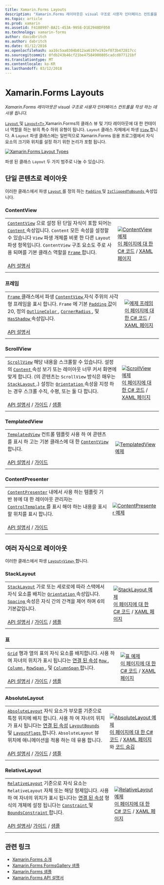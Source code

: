```yaml
---
title: Xamarin.Forms Layouts
description: "Xamarin.Forms 레이아웃은 visual 구조로 사용자 인터페이스 컨트롤을 작성 하는 데 사용 됩니다."
ms.topic: article
ms.prod: xamarin
ms.assetid: F4180997-BA21-453A-9958-D1E2940DF050
ms.technology: xamarin-forms
author: davidbritch
ms.author: dabritch
ms.date: 01/12/2016
ms.openlocfilehash: aa16c5aa0304b012aa6197e192ef073b472817cc
ms.sourcegitcommit: 0fdb243b46cf21be47584900805cadcd077121bf
ms.translationtype: MT
ms.contentlocale: ko-KR
ms.lasthandoff: 03/12/2018
---
```

# <a name="xamarinforms-layouts"></a>Xamarin.Forms Layouts

_Xamarin.Forms 레이아웃은 visual 구조로 사용자 인터페이스 컨트롤을 작성 하는 데 사용 됩니다._

[ `Layout` ](https://developer.xamarin.com/api/type/Xamarin.Forms.Layout) 및 [ `Layout<T>` ](https://developer.xamarin.com/api/type/Xamarin.Forms.Layout%3CT%3E/) Xamarin.Forms의 클래스 뷰 및 기타 레이아웃에 대 한 컨테이너 역할을 하는 뷰의 특수 하위 유형이 됩니다. `Layout` 클래스 자체에서 파생 [ `View` ](views.md)합니다. A `Layout` 파생 클래스에는 일반적으로 Xamarin.Forms 응용 프로그램에서 자식 요소의 크기와 위치를 설정 하기 위한 논리가 포함 됩니다.

 [ ![](layouts-images/layouts-sml.png "Xamarin.Forms Layout Types")](layouts-images/layouts.png#lightbox "Xamarin.Forms Layout Types")

파생 된 클래스 `Layout` 두 가지 범주로 나눌 수 있습니다.

## <a name="layouts-with-single-content"></a>단일 콘텐츠로 레이아웃

이러한 클래스에서 파생 [ `Layout` ](https://developer.xamarin.com/api/type/Xamarin.Forms.Layout/)를 정의 하는 [ `Padding` ](https://developer.xamarin.com/api/property/Xamarin.Forms.Layout.Padding/) 및 [ `IsClippedToBounds` ](https://developer.xamarin.com/api/property/Xamarin.Forms.Layout.IsClippedToBounds/) 속성입니다.

<a name="contentView" />

### <a name="contentview"></a>ContentView

|     |     |
| --- | --- |
| [`ContentView`](https://developer.xamarin.com/api/type/Xamarin.Forms.ContentView/) 으로 설정 된 단일 자식이 포함 되어는 [ `Content` ](https://developer.xamarin.com/api/property/Xamarin.Forms.ContentView.Content/) 속성입니다. `Content` 모든 속성을 설정할 수 있습니다 `View` 파생 개체를 비롯 한 다른 `Layout` 파생 항목입니다. `ContentView` 구조 요소도 주로 사용 되며를 기본 클래스 역할을 [ `Frame` ](#frame)합니다.<br /><br />[API 설명서](https://developer.xamarin.com/api/type/Xamarin.Forms.ContentView/) | [![ContentView 예제](layouts-images/ContentView.png "ContentView 예제")](layouts-images/ContentView-Large.png#lightbox "ContentView 예제")<br />[이 페이지에 대 한 C# 코드](https://github.com/xamarin/xamarin-forms-samples/blob/master/FormsGallery/FormsGallery/FormsGallery/CodeExamples/ContentViewDemoPage.cs) / [XAML 페이지](https://github.com/xamarin/xamarin-forms-samples/blob/master/FormsGallery/FormsGallery/FormsGallery/XamlExamples/ContentViewDemoPage.xaml) |
|     |     |

<a named="frame" />

### <a name="frame"></a>프레임

|     |     |
| --- | --- |
| [ `Frame` ](https://developer.xamarin.com/api/type/Xamarin.Forms.Frame/) 클래스에서 파생 [ `ContentView` ](#contentView) 자식 주위의 사각형 프레임을 표시 합니다. `Frame` 에 기본 [ `Padding` ](https://developer.xamarin.com/api/property/Xamarin.Forms.Layout.Padding/) 값이 20, 정의 [ `OutlineColor` ](https://developer.xamarin.com/api/property/Xamarin.Forms.Frame.OutlineColor/), [ `CornerRadius` ](https://developer.xamarin.com/api/property/Xamarin.Forms.Frame.CornerRadius/), 및 [ `HasShadow` ](https://developer.xamarin.com/api/property/Xamarin.Forms.Frame.HasShadow/)속성입니다.<br /><br />[API 설명서](https://developer.xamarin.com/api/type/Xamarin.Forms.Frame/) | [![예제 프레임](layouts-images/Frame.png "예제 프레임")](layouts-images/Frame-Large.png#lightbox "예제를 작성 합니다.")<br />[이 페이지에 대 한 C# 코드](https://github.com/xamarin/xamarin-forms-samples/blob/master/FormsGallery/FormsGallery/FormsGallery/CodeExamples/FrameDemoPage.cs) / [XAML 페이지](https://github.com/xamarin/xamarin-forms-samples/blob/master/FormsGallery/FormsGallery/FormsGallery/XamlExamples/FrameDemoPage.xaml) |
|     |     |

<a name="scrollView" />

### <a name="scrollview"></a>ScrollView

|     |     |
| --- | --- |
| [`ScrollView`](https://developer.xamarin.com/api/type/Xamarin.Forms.ScrollView/) 해당 내용을 스크롤할 수 있습니다. 설정의 [ `Content` ](https://developer.xamarin.com/api/property/Xamarin.Forms.ScrollView.Content/) 속성 보기 또는 레이아웃 너무 커서 화면에 맞게 합니다. (의 콘텐츠는 `ScrollView` 방식은 매우는 [ `StackLayout` ](#stackLayout).) 설정는 [ `Orientation` ](https://developer.xamarin.com/api/property/Xamarin.Forms.ScrollView.Orientation/) 속성을 지정 하는 경우 스크롤 수직, 수평, 또는 둘 다 합니다.<br /><br />[API 설명서](https://developer.xamarin.com/api/type/Xamarin.Forms.ScrollView/) / [가이드](~/xamarin-forms/user-interface/layouts/scroll-view.md) / [샘플](https://developer.xamarin.com/samples/xamarin-forms/UserInterface/Layout/) | [![ScrollView 예제](layouts-images/ScrollView.png "ScrollView 예제")](layouts-images/ScrollView-Large.png#lightbox "ScrollView 예제")<br />[이 페이지에 대 한 C# 코드](https://github.com/xamarin/xamarin-forms-samples/blob/master/FormsGallery/FormsGallery/FormsGallery/CodeExamples/ScrollViewDemoPage.cs) / [XAML 페이지](https://github.com/xamarin/xamarin-forms-samples/blob/master/FormsGallery/FormsGallery/FormsGallery/XamlExamples/ScrollViewDemoPage.xaml) |
|     |     |

### <a name="templatedview"></a>TemplatedView

|     |     |
| --- | --- |
| [`TemplatedView`](https://developer.xamarin.com/api/type/Xamarin.Forms.TemplatedView/) 컨트롤 템플릿 사용 하 여 콘텐츠를 표시 하 고는 기본 클래스에 대 한 [ `ContentView` ](#contentView)합니다.<br /><br />[API 설명서](https://developer.xamarin.com/api/type/Xamarin.Forms.TemplatedView/) / [가이드](~/xamarin-forms/app-fundamentals/templates/control-templates/index.md) | [![TemplatedView 예제](layouts-images/TemplatedView.png "TemplatedView 예제")](layouts-images/TemplatedView.png#lightbox "TemplatedView 예제") |
|     |     |

### <a name="contentpresenter"></a>ContentPresenter

|     |     |
| --- | --- |
| [`ContentPresenter`](https://developer.xamarin.com/api/type/Xamarin.Forms.ContentPresenter/) 내에서 사용 하는 템플릿 기반 뷰에 대 한 레이아웃 관리자는 [ `ControlTemplate` ](https://developer.xamarin.com/api/type/Xamarin.Forms.ControlTemplate/) 를 표시 해야 하는 내용을 표시할 위치를 표시 합니다.<br /><br />[API 설명서](https://developer.xamarin.com/api/type/Xamarin.Forms.ContentPresenter/) / [가이드](~/xamarin-forms/app-fundamentals/templates/control-templates/index.md) | [![ContentPresenter 예제](layouts-images/ContentPresenter.png "ContentPresenter 예제")](layouts-images/ContentPresenter.png#lightbox "ContentPresenter 예제") |
|     |     |

## <a name="layouts-with-multiple-children"></a>여러 자식으로 레이아웃

이러한 클래스에서 파생 [ `Layout<View>` ](https://developer.xamarin.com/api/type/Xamarin.Forms.Layout%3CT%3E/)합니다.

<a name="stackLayout" />

### <a name="stacklayout"></a>StackLayout

|     |     |
| --- | --- |
| [`StackLayout`](https://developer.xamarin.com/api/type/Xamarin.Forms.StackLayout/) 가로 또는 세로로에 따라 스택에서 자식 요소를 배치는 [ `Orientation` ](https://developer.xamarin.com/api/property/Xamarin.Forms.StackLayout.Orientation/) 속성입니다. [ `Spacing` ](https://developer.xamarin.com/api/property/Xamarin.Forms.StackLayout.Spacing/) 속성은 자식 간의 간격을 제어 하며 6의 기본값입니다.<br /><br />[API 설명서](https://developer.xamarin.com/api/type/Xamarin.Forms.StackLayout/) / [가이드](~/xamarin-forms/user-interface/layouts/stack-layout.md) / [샘플](https://developer.xamarin.com/samples/xamarin-forms/UserInterface/Layout/)| [![StackLayout 예제](layouts-images/StackLayout.png "StackLayout 예제")](layouts-images/StackLayout-Large.png#lightbox "StackLayout 예제")<br />[이 페이지에 대 한 C# 코드](https://github.com/xamarin/xamarin-forms-samples/blob/master/FormsGallery/FormsGallery/FormsGallery/CodeExamples/StackLayoutDemoPage.cs) / [XAML 페이지]((https://github.com/xamarin/xamarin-forms-samples/blob/master/FormsGallery/FormsGallery/FormsGallery/XamlExamples/StackLayoutDemoPage.xaml)) |
|     |     |

<a name="grid" />

### <a name="grid"></a>표

|     |     |
| --- | --- |
| [`Grid`](https://developer.xamarin.com/api/type/Xamarin.Forms.Grid/) 행과 열의 표의 자식 요소를 배치합니다. 사용 하 여 자녀의 위치가 표시 됩니다는 [연결 된 속성](~/xamarin-forms/xaml/attached-properties.md) [ `Row` ](https://developer.xamarin.com/api/field/Xamarin.Forms.Grid.RowProperty/), [ `Column` ](https://developer.xamarin.com/api/field/Xamarin.Forms.Grid.ColumnProperty/), [ `RowSpan` ](https://developer.xamarin.com/api/field/Xamarin.Forms.Grid.RowSpanProperty/), 및 [ `ColumnSpan` ](https://developer.xamarin.com/api/field/Xamarin.Forms.Grid.ColumnSpanProperty/)합니다.<br /><br />[API 설명서](https://developer.xamarin.com/api/type/Xamarin.Forms.Grid/) / [가이드](~/xamarin-forms/user-interface/layouts/grid.md) / [샘플](https://developer.xamarin.com/samples/xamarin-forms/UserInterface/Layout/) | [![표 예제](layouts-images/Grid.png "표 예제")](layouts-images/Grid-Large.png#lightbox "표 예제")<br />[이 페이지에 대 한 C# 코드](https://github.com/xamarin/xamarin-forms-samples/blob/master/FormsGallery/FormsGallery/FormsGallery/CodeExamples/GridDemoPage.cs) / [XAML 페이지]((https://github.com/xamarin/xamarin-forms-samples/blob/master/FormsGallery/FormsGallery/FormsGallery/XamlExamples/GridDemoPage.xaml)) |
|     |     |

### <a name="absolutelayout"></a>AbsoluteLayout

|     |     |
| --- | --- |
| [`AbsoluteLayout`](https://developer.xamarin.com/api/type/Xamarin.Forms.AbsoluteLayout/) 자식 요소가 부모를 기준으로 특정 위치에 배치 합니다. 사용 하 여 자녀의 위치가 표시 됩니다는 [연결 된 속성](~/xamarin-forms/xaml/attached-properties.md) [ `LayoutBounds` ](https://developer.xamarin.com/api/field/Xamarin.Forms.AbsoluteLayout.LayoutBoundsProperty/) 및 [ `LayoutFlags` ](https://developer.xamarin.com/api/field/Xamarin.Forms.AbsoluteLayout.LayoutFlagsProperty/)합니다. `AbsoluteLayout` 뷰 위치에 애니메이션을 적용 하는 데 유용 합니다.<br /><br />[API 설명서](https://developer.xamarin.com/api/type/Xamarin.Forms.AbsoluteLayout/) / [가이드](~/xamarin-forms/user-interface/layouts/absolute-layout.md) / [샘플](https://developer.xamarin.com/samples/xamarin-forms/UserInterface/Layout/) | [![AbsoluteLayout 예제](layouts-images/AbsoluteLayout.png "AbsoluteLayout 예제")](layouts-images/AbsoluteLayout-Large.png#lightbox "AbsoluteLayout 예제")<br />[이 페이지에 대 한 C# 코드](https://github.com/xamarin/xamarin-forms-samples/blob/master/FormsGallery/FormsGallery/FormsGallery/CodeExamples/AbsoluteLayoutdDemoPage.cs) / [XAML 페이지](https://github.com/xamarin/xamarin-forms-samples/blob/master/FormsGallery/FormsGallery/FormsGallery/XamlExamples/AbsoluteLayout.xaml) 와 [코드 숨김](https://github.com/xamarin/xamarin-forms-samples/blob/master/FormsGallery/FormsGallery/FormsGallery/XamlExamples/AbsoluteLayout.xaml.cs) |
|     |     |

### <a name="relativelayout"></a>RelativeLayout

|     |     |
| --- | --- |
| [`RelativeLayout`](https://developer.xamarin.com/api/type/Xamarin.Forms.RelativeLayout/) 기준으로 자식 요소는 `RelativeLayout` 자체 또는 해당 형제입니다. 사용 하 여 자녀의 위치가 표시 됩니다는 [연결 된 속성](~/xamarin-forms/xaml/attached-properties.md) 형식의 개체에 설정 됩니다는 [ `Constraint` ](https://developer.xamarin.com/api/type/Xamarin.Forms.Constraint/) 및 [ `BoundsConstraint` ](https://developer.xamarin.com/api/type/Xamarin.Forms.Constraint/)합니다.<br /><br />[API 설명서](https://developer.xamarin.com/api/type/Xamarin.Forms.RelativeLayout/)/ [가이드](~/xamarin-forms/user-interface/layouts/relative-layout.md) / [샘플](https://developer.xamarin.com/samples/xamarin-forms/UserInterface/Layout/) | [![RelativeLayout 예제](layouts-images/RelativeLayout.png "RelativeLayout 예제")](layouts-images/RelativeLayout-Large.png#lightbox "RelativeLayout 예제")<br />[이 페이지에 대 한 C# 코드](https://github.com/xamarin/xamarin-forms-samples/blob/master/FormsGallery/FormsGallery/FormsGallery/CodeExamples/RelativeLayoutDemoPage.cs) / [XAML 페이지]((https://github.com/xamarin/xamarin-forms-samples/blob/master/FormsGallery/FormsGallery/FormsGallery/XamlExamples/RelativeLayoutDemoPage.xaml)) |
|     |     |

## <a name="related-links"></a>관련 링크

- [Xamarin.Forms 소개](~/xamarin-forms/get-started/introduction-to-xamarin-forms.md)
- [Xamarin.Forms FormsGallery 샘플](https://developer.xamarin.com/samples/FormsGallery/)
- [Xamarin.Forms 샘플](https://developer.xamarin.com/samples/xamarin-forms/all/)
- [Xamarin.Forms API 설명서](https://developer.xamarin.com/api/root/Xamarin.Forms/)
